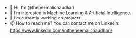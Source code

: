 - 👋 Hi, I’m @theheemalichaudhari
- 👀 I’m interested in Machine Learning & Artificial Intelligence.
- 🌱 I’m currently working on projects.
- 📫 How to reach me? You can contact me on LinkedIn: https://www.linkedin.com/in/theheemalichaudhari/ 

<!---
theheemalichaudhari/theheemalichaudhari is a ✨ special ✨ repository because its `README.md` (this file) appears on your GitHub profile.
You can click the Preview link to take a look at your changes.
--->
